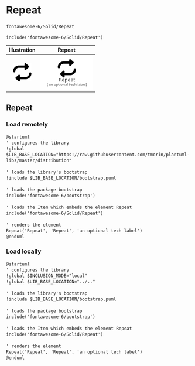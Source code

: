 # Repeat


```text
fontawesome-6/Solid/Repeat
```

```text
include('fontawesome-6/Solid/Repeat')
```



| Illustration | Repeat |
| :---: | :---: |
| ![illustration for Illustration](../../fontawesome-6/Solid/Repeat.png) | ![illustration for Repeat](../../fontawesome-6/Solid/Repeat.Local.png) |




## Repeat

### Load remotely
```plantuml
@startuml
' configures the library
!global $LIB_BASE_LOCATION="https://raw.githubusercontent.com/tmorin/plantuml-libs/master/distribution"

' loads the library's bootstrap
!include $LIB_BASE_LOCATION/bootstrap.puml

' loads the package bootstrap
include('fontawesome-6/bootstrap')

' loads the Item which embeds the element Repeat
include('fontawesome-6/Solid/Repeat')

' renders the element
Repeat('Repeat', 'Repeat', 'an optional tech label')
@enduml
```

### Load locally
```plantuml
@startuml
' configures the library
!global $INCLUSION_MODE="local"
!global $LIB_BASE_LOCATION="../.."

' loads the library's bootstrap
!include $LIB_BASE_LOCATION/bootstrap.puml

' loads the package bootstrap
include('fontawesome-6/bootstrap')

' loads the Item which embeds the element Repeat
include('fontawesome-6/Solid/Repeat')

' renders the element
Repeat('Repeat', 'Repeat', 'an optional tech label')
@enduml
```

